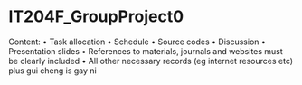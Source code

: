 # IT204F_GroupProject0
Content:
  • Task allocation
  • Schedule
  • Source codes
  • Discussion
  • Presentation slides
  • References to materials, journals and websites must be clearly included
  • All other necessary records (eg internet resources etc)
  plus gui cheng is gay
  ni
  

